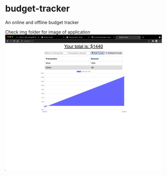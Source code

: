 # budget-tracker

An online and offline budget tracker


Check img folder for image of application
<img src="./img/img.png" alt="screenshot of app">